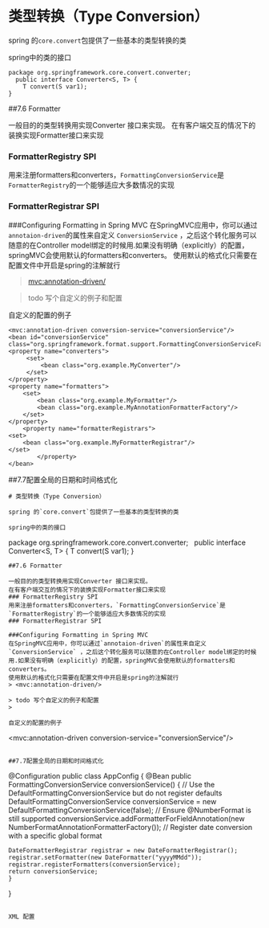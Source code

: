 # 类型转换（Type Conversion）

spring 的`core.convert`包提供了一些基本的类型转换的类

spring中的类的接口

```
package org.springframework.core.convert.converter;
  public interface Converter<S, T> {
	T convert(S var1);
} 
```
##7.6 Formatter

一般目的的类型转换用实现Converter 接口来实现。
在有客户端交互的情况下的装换实现Formatter接口来实现
### FormatterRegistry SPI
用来注册formatters和converters，`FormattingConversionService`是`FormatterRegistry`的一个能够适应大多数情况的实现
### FormatterRegistrar SPI

###Configuring Formatting in Spring MVC
在SpringMVC应用中，你可以通过`annotaion-driven`的属性来自定义 `ConversionService` ，之后这个转化服务可以随意的在Controller model绑定的时候用.如果没有明确（explicitly）的配置，springMVC会使用默认的formatters和converters。
使用默认的格式化只需要在配置文件中开启是spring的注解就行
> <mvc:annotation-driven/>

> todo 写个自定义的例子和配置
> 

自定义的配置的例子

```
<mvc:annotation-driven conversion-service="conversionService"/>
<bean id="conversionService" class="org.springframework.format.support.FormattingConversionServiceFactoryBean"> <property name="converters">
	 <set>
	  	 <bean class="org.example.MyConverter"/>
	 </set>
</property>
<property name="formatters"> 
	<set>
		<bean class="org.example.MyFormatter"/>
		<bean class="org.example.MyAnnotationFormatterFactory"/> 
	</set>
</property>
	<property name="formatterRegistrars">
<set>
	<bean class="org.example.MyFormatterRegistrar"/>
</set>
        </property>
</bean>
```

##7.7配置全局的日期和时间格式化

```
# 类型转换（Type Conversion）

spring 的`core.convert`包提供了一些基本的类型转换的类

spring中的类的接口

```
package org.springframework.core.convert.converter;
  public interface Converter<S, T> {
	T convert(S var1);
} 
```
##7.6 Formatter

一般目的的类型转换用实现Converter 接口来实现。
在有客户端交互的情况下的装换实现Formatter接口来实现
### FormatterRegistry SPI
用来注册formatters和converters，`FormattingConversionService`是`FormatterRegistry`的一个能够适应大多数情况的实现
### FormatterRegistrar SPI

###Configuring Formatting in Spring MVC
在SpringMVC应用中，你可以通过`annotaion-driven`的属性来自定义 `ConversionService` ，之后这个转化服务可以随意的在Controller model绑定的时候用.如果没有明确（explicitly）的配置，springMVC会使用默认的formatters和converters。
使用默认的格式化只需要在配置文件中开启是spring的注解就行
> <mvc:annotation-driven/>

> todo 写个自定义的例子和配置
> 

自定义的配置的例子

```
<mvc:annotation-driven conversion-service="conversionService"/>
<bean id="conversionService" class="org.springframework.format.support.FormattingConversionServiceFactoryBean"> <property name="converters">
	 <set>
	  	 <bean class="org.example.MyConverter"/>
	 </set>
</property>
<property name="formatters"> 
	<set>
		<bean class="org.example.MyFormatter"/>
		<bean class="org.example.MyAnnotationFormatterFactory"/> 
	</set>
</property>
	<property name="formatterRegistrars">
<set>
	<bean class="org.example.MyFormatterRegistrar"/>
</set>
        </property>
</bean>
```

##7.7配置全局的日期和时间格式化

```
@Configuration
public class AppConfig { 
	@Bean
	public FormattingConversionService conversionService() {
	    // Use the DefaultFormattingConversionService but do not register defaults
	DefaultFormattingConversionService conversionService = 
		new DefaultFormattingConversionService(false);
	    // Ensure @NumberFormat is still supported
	conversionService.addFormatterForFieldAnnotation(new NumberFormatAnnotationFormatterFactory());
	  // Register date conversion with a specific global format
	  
	DateFormatterRegistrar registrar = new DateFormatterRegistrar();
	registrar.setFormatter(new DateFormatter("yyyyMMdd"));
	registrar.registerFormatters(conversionService);
	return conversionService;
	}
}
```

XML 配置

```
  
 
```

